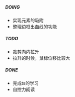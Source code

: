 ##### DOING
* 实现元素的吸附
* 整理边框出血线的功能

##### TODO
* 裁剪向内拉升
* 拉升的时候，鼠标位移比较大

##### DONE
* 完成ts的学习
* 自控力阅读
